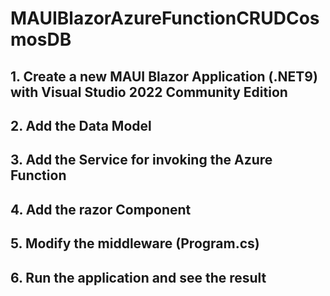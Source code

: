 # MAUIBlazorAzureFunctionCRUDCosmosDB

## 1. Create a new MAUI Blazor Application (.NET9) with Visual Studio 2022 Community Edition 



## 2. Add the Data Model



## 3. Add the Service for invoking the Azure Function



## 4. Add the razor Component



## 5. Modify the middleware (Program.cs)





## 6. Run the application and see the result
